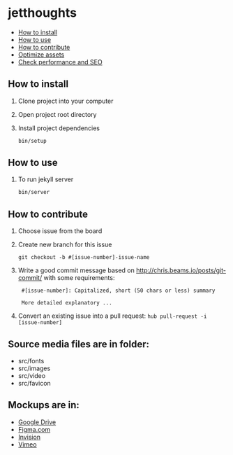 # jetthoughts

- [How to install](#how-to-install)
- [How to use](#how-to-use)
- [How to contribute](#how-to-contribute)
- [Optimize assets](doc/optimize_assets.md)
- [Check performance and SEO](doc/check_performance_and_seo.md)

## How to install

1. Clone project into your computer

1. Open project root directory

1. Install project dependencies

    ```bash
    bin/setup
    ```

## How to use

1. To run jekyll server

    ```bash
    bin/server
    ```

## How to contribute

1. Choose issue from the board

1. Create new branch for this issue

    `git checkout -b #[issue-number]-issue-name`

1. Write a good commit message based on http://chris.beams.io/posts/git-commit/ with some requirements:

        #[issue-number]: Capitalized, short (50 chars or less) summary

        More detailed explanatory ...

1. Convert an existing issue into a pull request: `hub pull-request -i [issue-number]`

## Source media files are in folder:
- src/fonts
- src/images
- src/video
- src/favicon

## Mockups are in:
- [Google Drive](https://drive.google.com/drive/u/1/folders/1yVjuYSwctYQmBLw7YHrWmHIPHVq70ox7)
- [Figma.com](https://www.figma.com/file/wmRuaLaG0wwnOE9kBWfnMn/Jetthoughts-2?node-id=1%3A2)
- [Invision](https://projects.invisionapp.com/share/EABU3IP46#/screens)
- [Vimeo](https://vimeo.com/218007444)

